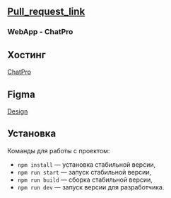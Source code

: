## [Pull_request_link](https://github.com/lors08-08/middle.messenger.praktikum.yandex/pull/2)

### WebApp - ChatPro

## Хостинг
[ChatPro](https://chat-pro-by-lors.netlify.app/)

## Figma
[Design](https://www.figma.com/file/HWMqeeTMv1vgLo1oMr2Kub/Chat_external_link-(Copy)?node-id=0%3A1)

## Установка

Команды для работы с проектом:

- `npm install` — установка стабильной версии,
- `npm run start` — запуск стабильной версии,
- `npm run build` — сборка стабильной версии,
- `npm run dev` — запуск версии для разработчика.
